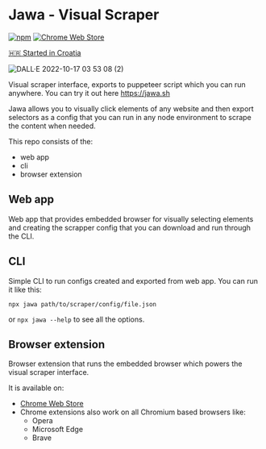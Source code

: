 # Jawa - Visual Scraper

[![npm](https://img.shields.io/npm/v/jawa)](https://www.npmjs.com/package/jawa)
[![Chrome Web Store](https://img.shields.io/chrome-web-store/v/icjgianfpiifbdpddkadmpcegiffiglk)](https://chrome.google.com/webstore/detail/clippy/icjgianfpiifbdpddkadmpcegiffiglk)

[🇭🇷 Started in Croatia](https://startedincroatia.com)

![DALL·E 2022-10-17 03 53 08 (2)](https://user-images.githubusercontent.com/9803078/196301040-1f1f34b4-e983-4cd8-859b-951b7fa51068.png)

Visual scraper interface, exports to puppeteer script which you can run anywhere. You can try it out here https://jawa.sh

Jawa allows you to visually click elements of any website and then export selectors as a config that you can run in any node environment to scrape the content when needed.

This repo consists of the:
- web app
- cli
- browser extension

## Web app

Web app that provides embedded browser for visually selecting elements and creating the scrapper config that you can download and run through the CLI.

## CLI

Simple CLI to run configs created and exported from web app. You can run it like this:

```
npx jawa path/to/scraper/config/file.json
```

or `npx jawa --help` to see all the options.

## Browser extension

Browser extension that runs the embedded browser which powers the visual scraper interface. 

It is available on:
- [Chrome Web Store](https://chrome.google.com/webstore/detail/jawa-visual-scraper/icjgianfpiifbdpddkadmpcegiffiglk)
- Chrome extensions also work on all Chromium based browsers like:
    - Opera
    - Microsoft Edge
    - Brave

